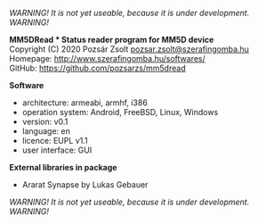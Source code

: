 *WARNING! It is not yet useable, because it is under development. WARNING!*  

**MM5DRead * Status reader program for MM5D device**  
Copyright (C) 2020 Pozsár Zsolt <pozsar.zsolt@szerafingomba.hu>  
Homepage: <http://www.szerafingomba.hu/softwares/>  
GitHub: <https://github.com/pozsarzs/mm5dread>

**Software**

 - architecture:       armeabi, armhf, i386
 - operation system:   Android, FreeBSD, Linux, Windows
 - version:            v0.1
 - language:           en
 - licence:            EUPL v1.1
 - user interface:     GUI

**External libraries in package**

 - Ararat Synapse by Lukas Gebauer

*WARNING! It is not yet useable, because it is under development. WARNING!*  
